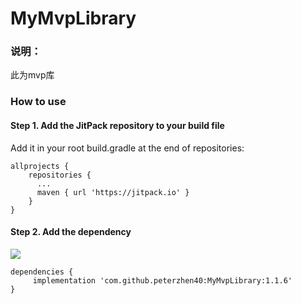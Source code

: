 # MyMvpLibrary

### 说明：
此为mvp库

### How to use
#### Step 1. Add the JitPack repository to your build file
Add it in your root build.gradle at the end of repositories:

```
allprojects {
    repositories {
      ...
      maven { url 'https://jitpack.io' }
    }
}
```

#### Step 2. Add the dependency
[![](https://jitpack.io/v/peterzhen40/MyMvpLibrary.svg)](https://jitpack.io/#peterzhen40/MyMvpLibrary)

```
dependencies {
     implementation 'com.github.peterzhen40:MyMvpLibrary:1.1.6'
}
```